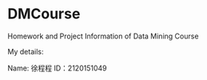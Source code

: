 # DMCourse
Homework and Project Information of Data Mining Course 

My details:

Name: 徐程程
ID：2120151049
